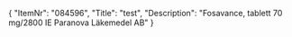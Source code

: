 {
  "ItemNr": "084596",
  "Title": "test",
  "Description": "Fosavance, tablett 70 mg/2800 IE Paranova Läkemedel AB"
}